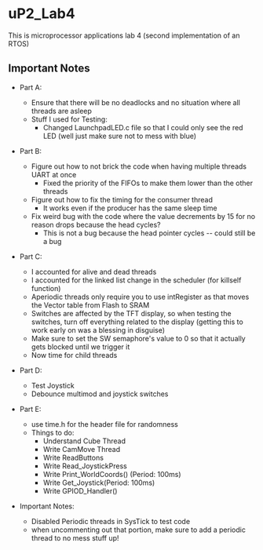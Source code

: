 # uP2_Lab4

This is microprocessor applications lab 4 (second implementation of an RTOS)

## Important Notes

- Part A:
  - Ensure that there will be no deadlocks and no situation where all threads are asleep
  - Stuff I used for Testing:
    - Changed LaunchpadLED.c file so that I could only see the red LED (well just make sure not to mess with blue)
  
- Part B:
  - Figure out how to not brick the code when having multiple threads UART at once
    - Fixed the priority of the FIFOs to make them lower than the other threads
  - Figure out how to fix the timing for the consumer thread
    - It works even if the producer has the same sleep time
  - Fix weird bug with the code where the value decrements by 15 for no reason drops because the head cycles?
    - This is not a bug because the head pointer cycles -- could still be a bug
  
- Part C:
  - I accounted for alive and dead threads
  - I accounted for the linked list change in the scheduler (for killself function)
  - Aperiodic threads only require you to use intRegister as that moves the Vector table from Flash to SRAM
  - Switches are affected by the TFT display, so when testing the switches, turn off everything related to the display (getting this to work early on was a blessing in disguise)
  - Make sure to set the SW semaphore's value to 0 so that it actually gets blocked until we trigger it
  - Now time for child threads

- Part D:
  - Test Joystick
  - Debounce multimod and joystick switches
  
- Part E:
  - use time.h for the header file for randomness
  - Things to do:
    - Understand Cube Thread
    - Write CamMove Thread
    - Write ReadButtons
    - Write Read_JoystickPress
    - Write Print_WorldCoords() (Period: 100ms)
    - Write Get_Joystick(Period: 100ms)
    - Write GPIOD_Handler()
  
- Important Notes:
  - Disabled Periodic threads in SysTick to test code
  - when uncommenting out that portion, make sure to add a periodic thread to no mess stuff up!
  